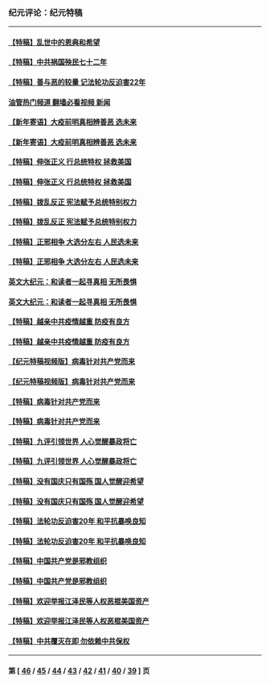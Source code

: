 ### 纪元评论：纪元特稿
---
#### [【特稿】乱世中的恩典和希望](../../pages/nsc424/n13734687.md?05140330) 
#### [【特稿】中共祸国殃民七十二年](../../pages/nsc424/n13272607.md?05140330) 
#### [【特稿】善与恶的较量 记法轮功反迫害22年](../../pages/nsc424/n13086597.md?05140330) 
#### [油管热门频道 翻墙必看视频 新闻](ok?05140330)
#### [【新年寄语】大疫前明真相辨善恶 选未来](../../pages/nsc424/n12660855.md?05140330) 
#### [【新年寄语】大疫前明真相辨善恶 选未来](../../pages/nsc424/n12660855.md?05140330) 
#### [【特稿】伸张正义 行总统特权 拯救美国](../../pages/nsc424/n12616806.md?05140330) 
#### [【特稿】伸张正义 行总统特权 拯救美国](../../pages/nsc424/n12616806.md?05140330) 
#### [【特稿】拨乱反正 宪法赋予总统特别权力](../../pages/nsc424/n12598306.md?05140330) 
#### [【特稿】拨乱反正 宪法赋予总统特别权力](../../pages/nsc424/n12598306.md?05140330) 
#### [【特稿】正邪相争 大选分左右 人民选未来](../../pages/nsc424/n12545208.md?05140330) 
#### [【特稿】正邪相争 大选分左右 人民选未来](../../pages/nsc424/n12545208.md?05140330) 
#### [英文大纪元：和读者一起寻真相 无所畏惧](../../pages/nsc424/n12542027.md?05140330) 
#### [英文大纪元：和读者一起寻真相 无所畏惧](../../pages/nsc424/n12542027.md?05140330) 
#### [【特稿】越亲中共疫情越重 防疫有良方](../../pages/nsc424/n12042989.md?05140330) 
#### [【特稿】越亲中共疫情越重 防疫有良方](../../pages/nsc424/n12042989.md?05140330) 
#### [【纪元特稿视频版】病毒针对共产党而来](../../pages/nsc424/n11977328.md?05140330) 
#### [【纪元特稿视频版】病毒针对共产党而来](../../pages/nsc424/n11977328.md?05140330) 
#### [【特稿】病毒针对共产党而来](../../pages/nsc424/n11928818.md?05140330) 
#### [【特稿】病毒针对共产党而来](../../pages/nsc424/n11928818.md?05140330) 
#### [【特稿】九评引领世界 人心觉醒暴政将亡](../../pages/nsc424/n11660496.md?05140330) 
#### [【特稿】九评引领世界 人心觉醒暴政将亡](../../pages/nsc424/n11660496.md?05140330) 
#### [【特稿】没有国庆只有国殇 国人觉醒迎希望](../../pages/nsc424/n11549354.md?05140330) 
#### [【特稿】没有国庆只有国殇 国人觉醒迎希望](../../pages/nsc424/n11549354.md?05140330) 
#### [【特稿】法轮功反迫害20年 和平抗暴唤良知](../../pages/nsc424/n11389135.md?05140330) 
#### [【特稿】法轮功反迫害20年 和平抗暴唤良知](../../pages/nsc424/n11389135.md?05140330) 
#### [【特稿】中国共产党是邪教组织](../../pages/nsc424/n11355551.md?05140330) 
#### [【特稿】中国共产党是邪教组织](../../pages/nsc424/n11355551.md?05140330) 
#### [【特稿】欢迎举报江泽民等人权恶棍美国资产](../../pages/nsc424/n11303040.md?05140330) 
#### [【特稿】欢迎举报江泽民等人权恶棍美国资产](../../pages/nsc424/n11303040.md?05140330) 
#### [【特稿】中共覆灭在即 勿依赖中共保权](../../pages/nsc424/n11278510.md?05140330) 

---
#### 第 [ [46](./46.md?05140330) / [45](./45.md?05140330) / [44](./44.md?05140330) / [43](./43.md?05140330) / [42](./42.md?05140330) / [41](./41.md?05140330) / [40](./40.md?05140330) / [39](./39.md?05140330) ] 页

